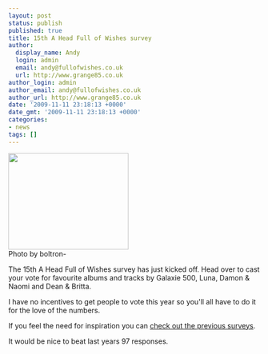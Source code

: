 ```yaml
---
layout: post
status: publish
published: true
title: 15th A Head Full of Wishes survey
author:
  display_name: Andy
  login: admin
  email: andy@fullofwishes.co.uk
  url: http://www.grange85.co.uk
author_login: admin
author_email: andy@fullofwishes.co.uk
author_url: http://www.grange85.co.uk
date: '2009-11-11 23:18:13 +0000'
date_gmt: '2009-11-11 23:18:13 +0000'
categories:
- news
tags: []
---
```

<p class="imagebox-a"><a title="The Most Curious Customer Feedback Survey I Have Ever Seen, by boltron" alt="The Most Curious Customer Feedback Survey I Have Ever Seen, by boltron" href="http://www.flickr.com/photos/boltron/3132662146/"><img src="https://farm4.static.flickr.com/3119/3132662146_b305c1c058_m.jpg" width="240" height="193"></a><br/>Photo by boltron-</p>
<p>The 15th A Head Full of Wishes survey has just kicked off. <span class="removed_link" title="https://db.fullofwishes.co.uk/surveyform">Head over to cast your vote</span> for favourite albums and tracks by Galaxie 500, Luna, Damon & Naomi and Dean & Britta.</p>
<p>I have no incentives to get people to vote this year so you'll all have to do it for the love of the numbers.</p>
<p>If you feel the need for inspiration you can <a href="http://olddb.fullofwishes.co.uk/survey/view/2008">check out the previous surveys</a>.</p>
<p>It would be nice to beat last years 97 responses.</p>
